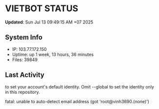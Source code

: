 # VIETBOT STATUS
**Updated**: Sun Jul 13 09:49:15 AM +07 2025

## System Info
- IP: 103.77.172.150
- Uptime: up 1 week, 13 hours, 36 minutes
- Files: 39849

## Last Activity

to set your account's default identity.
Omit --global to set the identity only in this repository.

fatal: unable to auto-detect email address (got 'root@vinh3690.(none)')
